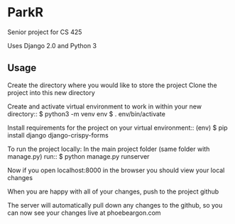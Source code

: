 # ParkR
Senior project for CS 425

Uses Django 2.0 and Python 3


Usage
------

Create the directory where you would like to store the project
Clone the project into this new directory

Create and activate virtual environment to work in within your new directory::
    $ python3 -m venv env
    $ . env/bin/activate

Install requirements for the project on your virtual environment::
    (env) $ pip install django django-crispy-forms


To run the project locally:
In the main project folder (same folder with manage.py) run::
    $ python manage.py runserver

Now if you open localhost:8000 in the browser you should view your local changes


When you are happy with all of your changes, push to the project github

The server will automatically pull down any changes to the github, so you can now see your changes live at phoebeargon.com
